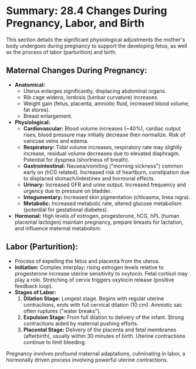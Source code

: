 # Summary: 28.4 Changes During Pregnancy, Labor, and Birth

This section details the significant physiological adjustments the mother's body undergoes during pregnancy to support the developing fetus, as well as the process of labor (parturition) and birth.

## Maternal Changes During Pregnancy:

*   **Anatomical:**
    *   Uterus enlarges significantly, displacing abdominal organs.
    *   Rib cage widens, lordosis (lumbar curvature) increases.
    *   Weight gain (fetus, placenta, amniotic fluid, increased blood volume, fat stores).
    *   Breast enlargement.
*   **Physiological:**
    *   **Cardiovascular:** Blood volume increases (~40%), cardiac output rises, blood pressure may initially decrease then normalize. Risk of varicose veins and edema.
    *   **Respiratory:** Tidal volume increases, respiratory rate may slightly increase, residual volume decreases due to elevated diaphragm. Potential for dyspnea (shortness of breath).
    *   **Gastrointestinal:** Nausea/vomiting ("morning sickness") common early on (hCG related). Increased risk of heartburn, constipation due to displaced stomach/intestines and hormonal effects.
    *   **Urinary:** Increased GFR and urine output. Increased frequency and urgency due to pressure on bladder.
    *   **Integumentary:** Increased skin pigmentation (chloasma, linea nigra).
    *   **Metabolic:** Increased metabolic rate, altered glucose metabolism (potential for gestational diabetes).
*   **Hormonal:** High levels of estrogen, progesterone, hCG, hPL (human placental lactogen) maintain pregnancy, prepare breasts for lactation, and influence maternal metabolism.

## Labor (Parturition):

*   Process of expelling the fetus and placenta from the uterus.
*   **Initiation:** Complex interplay; rising estrogen levels relative to progesterone increase uterine sensitivity to oxytocin. Fetal cortisol may play a role. Stretching of cervix triggers oxytocin release (positive feedback loop).
*   **Stages of Labor:**
    1.  **Dilation Stage:** Longest stage. Begins with regular uterine contractions, ends with full cervical dilation (10 cm). Amniotic sac often ruptures ("water breaks").
    2.  **Expulsion Stage:** From full dilation to delivery of the infant. Strong contractions aided by maternal pushing efforts.
    3.  **Placental Stage:** Delivery of the placenta and fetal membranes (afterbirth), usually within 30 minutes of birth. Uterine contractions continue to limit bleeding.

Pregnancy involves profound maternal adaptations, culminating in labor, a hormonally driven process involving powerful uterine contractions.
